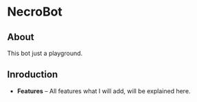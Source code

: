# NecroBot

## About

This bot just a playground.
<br/>
## Inroduction

- **Features** – All features what I will add, will be explained here.